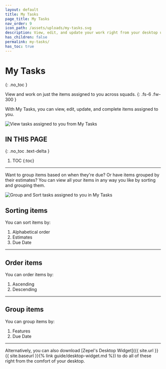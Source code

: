 ```yaml
---
layout: default
title: My Tasks
page_title: My Tasks
nav_order: 9
icon_path: /assets/uploads/my-tasks.svg
description: View, edit, and update your work right from your desktop using Zepel's Desktop Widget.
has_children: false
permalink: my-tasks/
has_toc: true
---
```


# My Tasks
{: .no_toc }

View and work on just the items assigned to you across squads.
{: .fs-6 .fw-300 }

With My Tasks, you can view, edit, update, and complete items assigned to you. 

![View tasks assigned to you from My Tasks](/guide/assets/uploads/zepel-my-tasks.png "My Tasks")

## IN THIS PAGE
{: .no_toc .text-delta }

1. TOC
{:toc}

---

Want to group items based on when they're due? Or have items grouped by their estimates? You can view all your items in any way you like by sorting and grouping them. 

![Group and Sort tasks assigned to you in My Tasks](/guide/assets/uploads/zepel-my-tasks-group-sort.png "Group and Sort")

## Sorting items

You can sort items by:
1. Alphabetical order
2. Estimates
3. Due Date

---

## Order items

You can order items by:
1. Ascending
2. Descending

---

## Group items

You can group items by:
1. Features
2. Due Date

---

Alternatively, you can also download [Zepel's Desktop Widget]({{ site.url }}{{ site.baseurl }}{% link guide/desktop-widget.md %}) to do all of these right from the comfort of your desktop. 